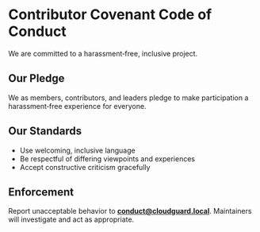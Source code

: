 # Contributor Covenant Code of Conduct

We are committed to a harassment‑free, inclusive project.

## Our Pledge
We as members, contributors, and leaders pledge to make participation a harassment‑free experience for everyone.

## Our Standards
- Use welcoming, inclusive language
- Be respectful of differing viewpoints and experiences
- Accept constructive criticism gracefully

## Enforcement
Report unacceptable behavior to **conduct@cloudguard.local**. Maintainers will investigate and act as appropriate.
